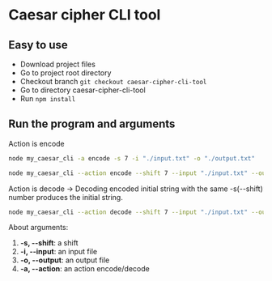# Caesar cipher CLI tool

## Easy to use

- Download project files
- Go to project root directory
- Checkout branch ```git checkout caesar-cipher-cli-tool```
- Go to directory caesar-cipher-cli-tool
- Run ```npm install```

## Run the program and arguments

Action is encode
```bash
node my_caesar_cli -a encode -s 7 -i "./input.txt" -o "./output.txt"

node my_caesar_cli --action encode --shift 7 --input "./input.txt" --output "./output.txt"
```

Action is decode -> Decoding encoded initial string with the same -s(--shift) number produces the initial string.
```bash
node my_caesar_cli --action decode --shift 7 --input "./input.txt" --output "./output.txt"
```

About arguments:

1. **-s, --shift**: a shift
2. **-i, --input**: an input file
3. **-o, --output**: an output file
4. **-a, --action**: an action encode/decode